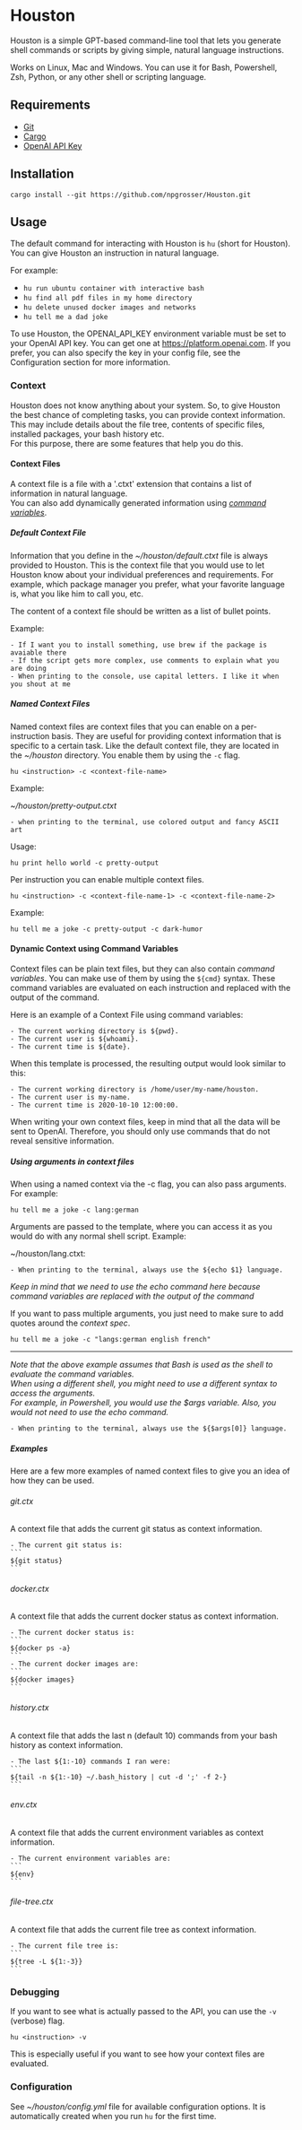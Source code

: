 # Houston

Houston is a simple GPT-based command-line tool that lets you generate shell commands or scripts by
giving simple, natural language instructions.

Works on Linux, Mac and Windows.
You can use it for Bash, Powershell, Zsh, Python, or any other shell or scripting language.

## Requirements

- [Git](https://git-scm.com/book/en/v2/Getting-Started-Installing-Git)
- [Cargo](https://doc.rust-lang.org/cargo/getting-started/installation.html)
- [OpenAI API Key](https://platform.openai.com)

## Installation

    cargo install --git https://github.com/npgrosser/Houston.git
    

## Usage

The default command for interacting with Houston is `hu` (short for Houston).
You can give Houston an instruction in natural language.

For example:

- `hu run ubuntu container with interactive bash`
- `hu find all pdf files in my home directory`
- `hu delete unused docker images and networks`
- `hu tell me a dad joke`

To use Houston, the OPENAI_API_KEY environment variable must be set to your OpenAI API key. You can get one
at https://platform.openai.com. If you prefer, you can also specify the key in your config file, see the Configuration
section for more information.

### Context

Houston does not know anything about your system. So, to give Houston the best chance of completing tasks,
you can provide context information.
This may include details about the file tree, contents of specific files, installed packages, your bash history etc.   
For this purpose, there are some features that help you do this.

#### Context Files

A context file is a file with a '.ctxt' extension that contains a list of information in natural language.  
You can also add dynamically generated information using
_[command variables](#user-content-dynamic-context-using-command-variables)_.

##### Default Context File

Information that you define in the  _~/houston/default.ctxt_ file is always provided to Houston.
This is the context file that you would use to let Houston know about your individual preferences and requirements.
For example, which package manager you prefer, what your favorite language is, what you like him to call you, etc.

The content of a context file should be written as a list of bullet points.

Example:

    - If I want you to install something, use brew if the package is avaiable there
    - If the script gets more complex, use comments to explain what you are doing
    - When printing to the console, use capital letters. I like it when you shout at me

##### Named Context Files

Named context files are context files that you can enable on a per-instruction basis.
They are useful for providing context information that is specific to a certain task.
Like the default context file, they are located in the _~/houston_ directory.
You enable them by using the `-c` flag.

    hu <instruction> -c <context-file-name>

Example:

_~/houston/pretty-output.ctxt_

    - when printing to the terminal, use colored output and fancy ASCII art

Usage:

    hu print hello world -c pretty-output

Per instruction you can enable multiple context files.

    hu <instruction> -c <context-file-name-1> -c <context-file-name-2>

Example:

    hu tell me a joke -c pretty-output -c dark-humor

#### Dynamic Context using Command Variables

Context files can be plain text files, but they can also contain _command variables_.
You can make use of them by using the `${cmd}` syntax.
These command variables are evaluated on each instruction and replaced with the output of the command.

Here is an example of a Context File using command variables:

    - The current working directory is ${pwd}.
    - The current user is ${whoami}.
    - The current time is ${date}.

When this template is processed, the resulting output would look similar to this:

    - The current working directory is /home/user/my-name/houston.
    - The current user is my-name.
    - The current time is 2020-10-10 12:00:00.

When writing your own context files, keep in mind that all the data will be sent to OpenAI.
Therefore, you should only use commands that do not reveal sensitive information.

##### Using arguments in context files

When using a named context via the -c flag, you can also pass arguments.
For example:

    hu tell me a joke -c lang:german

Arguments are passed to the template, where you can access it as you would do with any normal shell script.
Example:

~/houston/lang.ctxt:

    - When printing to the terminal, always use the ${echo $1} language.

_Keep in mind that we need to use the echo command here because command variables are replaced with the output of the
command_

If you want to pass multiple arguments, you just need to make sure to add quotes around the _context spec_.

    hu tell me a joke -c "langs:german english french"

---

_Note that the above example assumes that Bash is used as the shell to evaluate the command variables._     
_When using a different shell, you might need to use a different syntax to access the arguments._   
_For example, in Powershell, you would use the $args variable. Also, you would not need to use the echo command._

    - When printing to the terminal, always use the ${$args[0]} language.

##### Examples

Here are a few more examples of named context files to give you an idea of how they can be used.

###### git.ctx

A context file that adds the current git status as context information.

    - The current git status is:
    ```
    ${git status}
    ```

###### docker.ctx

A context file that adds the current docker status as context information.

    - The current docker status is:
    ```
    ${docker ps -a}
    ```
    - The current docker images are:
    ```
    ${docker images}
    ```

###### history.ctx

A context file that adds the last n (default 10) commands from your bash history as context information.

    - The last ${1:-10} commands I ran were:
    ```
    ${tail -n ${1:-10} ~/.bash_history | cut -d ';' -f 2-}
    ```

###### env.ctx

A context file that adds the current environment variables as context information.

    - The current environment variables are:
    ```
    ${env}
    ```

###### file-tree.ctx

A context file that adds the current file tree as context information.

    - The current file tree is:
    ```
    ${tree -L ${1:-3}}
    ```

### Debugging

If you want to see what is actually passed to the API, you can use the `-v` (verbose) flag.

    hu <instruction> -v

This is especially useful if you want to see how your context files are evaluated.

### Configuration

See _~/houston/config.yml_ file for available configuration options.
It is automatically created when you run `hu` for the first time.
